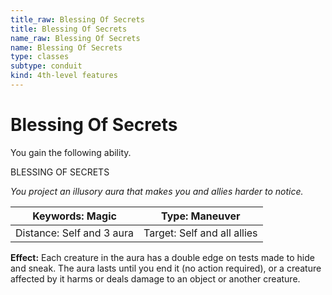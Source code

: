 ```yaml
---
title_raw: Blessing Of Secrets
title: Blessing Of Secrets
name_raw: Blessing Of Secrets
name: Blessing Of Secrets
type: classes
subtype: conduit
kind: 4th-level features
---
```


# Blessing Of Secrets

You gain the following ability.

BLESSING OF SECRETS

*You project an illusory aura that makes you and allies harder to notice.*

| Keywords: Magic           | Type: Maneuver              |
| ------------------------- | --------------------------- |
| Distance: Self and 3 aura | Target: Self and all allies |

**Effect:** Each creature in the aura has a double edge on tests made to hide and sneak. The aura lasts until you end it (no action required), or a creature affected by it harms or deals damage to an object or another creature.
